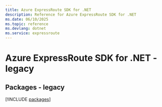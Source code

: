 ```yaml
---
title: Azure ExpressRoute SDK for .NET
description: Reference for Azure ExpressRoute SDK for .NET
ms.date: 06/10/2025
ms.topic: reference
ms.devlang: dotnet
ms.service: expressroute
---
```

# Azure ExpressRoute SDK for .NET - legacy
## Packages - legacy
[!INCLUDE [packages](expressroute-index.md)]